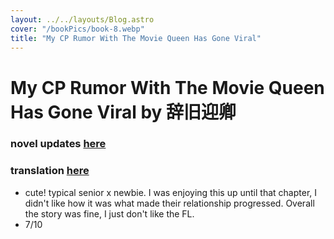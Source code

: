 ```yaml
---
layout: ../../layouts/Blog.astro
cover: "/bookPics/book-8.webp"
title: "My CP Rumor With The Movie Queen Has Gone Viral"
---
```


# My CP Rumor With The Movie Queen Has Gone Viral by 辞旧迎卿
### novel updates **[here](https://www.novelupdates.com/series/my-cp-rumor-with-the-movie-queen-has-gone-viral/)**
### translation **[here](https://love4baihe.blogspot.com/2023/04/my-cp-rumor-with-movie-queen-has-gone.html)**
- cute! typical senior x newbie. I was enjoying this up until that chapter, I didn't like how it was what made their relationship progressed. Overall the story was fine, I just don't like the FL.
- 7/10